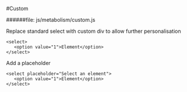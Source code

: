 #Custom

######file:  js/metabolism/custom.js

Replace standard select with custom div to allow further personalisation

~~~~
<select>
   <option value="1">Element</option>
</select>
~~~~

Add a placeholder

~~~~
<select placeholder="Select an element">
   <option value="1">Element</option>
</select>
~~~~